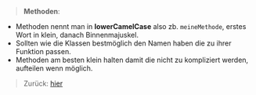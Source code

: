> __Methoden__:
- Methoden nennt man in **lowerCamelCase** also zb. `meineMethode`, erstes Wort in klein, danach Binnenmajuskel.
- Sollten wie die Klassen bestmöglich den Namen haben die zu ihrer Funktion passen.
- Methoden am besten klein halten damit die nicht zu kompliziert werden, aufteilen wenn möglich.
> Zurück: [hier](../README.md)
